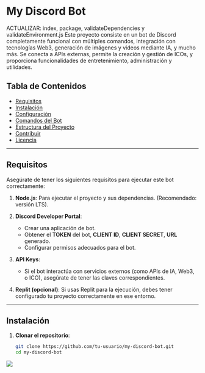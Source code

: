 # My Discord Bot

 ACTUALIZAR: index, package, validateDependencies y validateEnvironment.js
Este proyecto consiste en un bot de Discord completamente funcional con múltiples comandos, integración con tecnologías Web3, generación de imágenes y videos mediante IA, y mucho más. Se conecta a APIs externas, permite la creación y gestión de ICOs, y proporciona funcionalidades de entretenimiento, administración y utilidades.

## Tabla de Contenidos

- [Requisitos](#requisitos)
- [Instalación](#instalación)
- [Configuración](#configuración)
- [Comandos del Bot](#comandos-del-bot)
- [Estructura del Proyecto](#estructura-del-proyecto)
- [Contribuir](#contribuir)
- [Licencia](#licencia)
  
---

## Requisitos

Asegúrate de tener los siguientes requisitos para ejecutar este bot correctamente:

1. **Node.js**: Para ejecutar el proyecto y sus dependencias. (Recomendado: versión LTS).
2. **Discord Developer Portal**:
   - Crear una aplicación de bot.
   - Obtener el **TOKEN** del bot, **CLIENT ID**, **CLIENT SECRET**, **URL** generado.
   - Configurar permisos adecuados para el bot.

3. **API Keys**:
   - Si el bot interactúa con servicios externos (como APIs de IA, Web3, o ICO), asegúrate de tener las claves correspondientes.

4. **Replit (opcional)**: Si usas Replit para la ejecución, debes tener configurado tu proyecto correctamente en ese entorno.

---

## Instalación

1. **Clonar el repositorio**:

   ```bash
   git clone https://github.com/tu-usuario/my-discord-bot.git
   cd my-discord-bot

<img src="https://media.discordapp.net/attachments/989739808286974002/1329878655085842482/vorg_ok_94948_mental_arithmetic_aa90f5b2-12f3-429b-bf58-a19efcaa944d.png?ex=678bf183&is=678aa003&hm=8cc8d0f18a2d56fc12a048ffc1bafc40318a0ea080abf94aaae3718b42f23022&">


